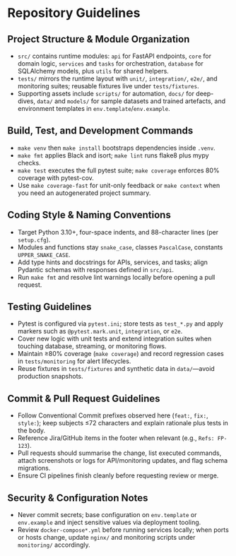 # Repository Guidelines

## Project Structure & Module Organization
- `src/` contains runtime modules: `api` for FastAPI endpoints, `core` for domain logic, `services` and `tasks` for orchestration, `database` for SQLAlchemy models, plus `utils` for shared helpers.
- `tests/` mirrors the runtime layout with `unit/`, `integration/`, `e2e/`, and monitoring suites; reusable fixtures live under `tests/fixtures`.
- Supporting assets include `scripts/` for automation, `docs/` for deep-dives, `data/` and `models/` for sample datasets and trained artefacts, and environment templates in `env.template`/`env.example`.

## Build, Test, and Development Commands
- `make venv` then `make install` bootstraps dependencies inside `.venv`.
- `make fmt` applies Black and isort; `make lint` runs flake8 plus mypy checks.
- `make test` executes the full pytest suite; `make coverage` enforces 80% coverage with pytest-cov.
- Use `make coverage-fast` for unit-only feedback or `make context` when you need an autogenerated project summary.

## Coding Style & Naming Conventions
- Target Python 3.10+, four-space indents, and 88-character lines (per `setup.cfg`).
- Modules and functions stay `snake_case`, classes `PascalCase`, constants `UPPER_SNAKE_CASE`.
- Add type hints and docstrings for APIs, services, and tasks; align Pydantic schemas with responses defined in `src/api`.
- Run `make fmt` and resolve lint warnings locally before opening a pull request.

## Testing Guidelines
- Pytest is configured via `pytest.ini`; store tests as `test_*.py` and apply markers such as `@pytest.mark.unit`, `integration`, or `e2e`.
- Cover new logic with unit tests and extend integration suites when touching database, streaming, or monitoring flows.
- Maintain ≥80% coverage (`make coverage`) and record regression cases in `tests/monitoring` for alert lifecycles.
- Reuse fixtures in `tests/fixtures` and synthetic data in `data/`—avoid production snapshots.

## Commit & Pull Request Guidelines
- Follow Conventional Commit prefixes observed here (`feat:`, `fix:`, `style:`); keep subjects ≤72 characters and explain rationale plus tests in the body.
- Reference Jira/GitHub items in the footer when relevant (e.g., `Refs: FP-123`).
- Pull requests should summarise the change, list executed commands, attach screenshots or logs for API/monitoring updates, and flag schema migrations.
- Ensure CI pipelines finish cleanly before requesting review or merge.

## Security & Configuration Notes
- Never commit secrets; base configuration on `env.template` or `env.example` and inject sensitive values via deployment tooling.
- Review `docker-compose*.yml` before running services locally; when ports or hosts change, update `nginx/` and monitoring scripts under `monitoring/` accordingly.
